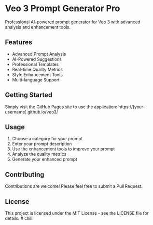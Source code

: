 # Veo 3 Prompt Generator Pro

Professional AI-powered prompt generator for Veo 3 with advanced analysis and enhancement tools.

## Features

- Advanced Prompt Analysis
- AI-Powered Suggestions
- Professional Templates
- Real-time Quality Metrics
- Style Enhancement Tools
- Multi-language Support

## Getting Started

Simply visit the GitHub Pages site to use the application:
https://[your-username].github.io/veo3/

## Usage

1. Choose a category for your prompt
2. Enter your prompt description
3. Use the enhancement tools to improve your prompt
4. Analyze the quality metrics
5. Generate your enhanced prompt

## Contributing

Contributions are welcome! Please feel free to submit a Pull Request.

## License

This project is licensed under the MIT License - see the LICENSE file for details. # chill
